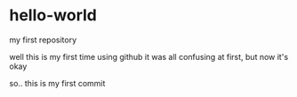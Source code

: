 # hello-world
my first repository

well this is my first time using github
it was all confusing at first, but now it's okay

so.. this is my first commit 
